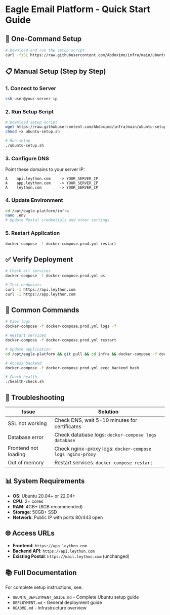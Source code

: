 # Eagle Email Platform - Quick Start Guide

## 🚀 **One-Command Setup**

```bash
# Download and run the setup script
curl -fsSL https://raw.githubusercontent.com/Abdoximo/infra/main/ubuntu-setup.sh | bash
```

## 📋 **Manual Setup (Step by Step)**

### **1. Connect to Server**
```bash
ssh user@your-server-ip
```

### **2. Run Setup Script**
```bash
# Download setup script
wget https://raw.githubusercontent.com/Abdoximo/infra/main/ubuntu-setup.sh
chmod +x ubuntu-setup.sh

# Run setup
./ubuntu-setup.sh
```

### **3. Configure DNS**
Point these domains to your server IP:
```
A    api.leython.com    -> YOUR_SERVER_IP
A    app.leython.com    -> YOUR_SERVER_IP
A    leython.com        -> YOUR_SERVER_IP
```

### **4. Update Environment**
```bash
cd /opt/eagle-platform/infra
nano .env
# Update Postal credentials and other settings
```

### **5. Restart Application**
```bash
docker-compose -f docker-compose.prod.yml restart
```

## ✅ **Verify Deployment**

```bash
# Check all services
docker-compose -f docker-compose.prod.yml ps

# Test endpoints
curl -I https://api.leython.com
curl -I https://app.leython.com
```

## 🔧 **Common Commands**

```bash
# View logs
docker-compose -f docker-compose.prod.yml logs -f

# Restart services
docker-compose -f docker-compose.prod.yml restart

# Update application
cd /opt/eagle-platform && git pull && cd infra && docker-compose -f docker-compose.prod.yml up -d --build

# Access backend
docker-compose -f docker-compose.prod.yml exec backend bash

# Check health
./health-check.sh
```

## 🚨 **Troubleshooting**

| Issue | Solution |
|-------|----------|
| SSL not working | Check DNS, wait 5-10 minutes for certificates |
| Database error | Check database logs: `docker-compose logs database` |
| Frontend not loading | Check nginx-proxy logs: `docker-compose logs nginx-proxy` |
| Out of memory | Restart services: `docker-compose restart` |

## 📊 **System Requirements**

- **OS**: Ubuntu 20.04+ or 22.04+
- **CPU**: 2+ cores
- **RAM**: 4GB+ (8GB recommended)
- **Storage**: 50GB+ SSD
- **Network**: Public IP with ports 80/443 open

## 🌐 **Access URLs**

- **Frontend**: `https://app.leython.com`
- **Backend API**: `https://api.leython.com`
- **Existing Postal**: `https://mail.leython.com` (unchanged)

## 📚 **Full Documentation**

For complete setup instructions, see:
- `UBUNTU_DEPLOYMENT_GUIDE.md` - Complete Ubuntu setup guide
- `DEPLOYMENT.md` - General deployment guide
- `README.md` - Infrastructure overview
